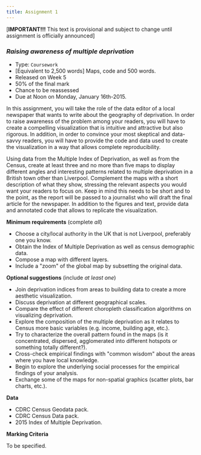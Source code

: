 ```yaml
---
title: Assignment 1
---
```


[**IMPORTANT!!!** This text is provisional and subject to change until
assignment is officially announced]

### *Raising awareness of multiple deprivation*

* Type: `Coursework`
* [Equivalent to 2,500 words] Maps, code and 500 words.
* Released on Week 5
* 50% of the final mark
* Chance to be reassessed
* Due at Noon on Monday, January 16th-2015.

In this assignment, you will take the role of the data editor of a local
newspaper that wants to write about the geography of deprivation. In order
to raise awareness of the problem among your readers, you will have to create
a compelling visualization that is intuitive and attractive but also rigorous. 
In addition, in order to convince your most skeptical and data-savvy readers, you
will have to provide the code and data used to create the visualization in
a way that allows complete reproducibility.

Using data from the Multiple Index of Deprivation, as well as from the Census, 
create at least three and no more than five maps to display different angles 
and interesting patterns related to multiple deprivation in a British town
other than Liverpool.
Complement the maps with a short description of what they show, stressing the
relevant aspects you would want your readers to focus on. Keep in mind this
needs to be short and to the point, as the report will be passed to a
journalist who will draft the final article for the newspaper. In addition to
the figures and text, provide data and annotated code that allows to replicate the
visualization.

**Minimum requirements** (complete *all*)

* Choose a city/local authority in the UK that is not Liverpool, preferably one you know.
* Obtain the Index of Multiple Deprivation as well as census
  demographic data.
* Compose a map with different layers.
* Include a "zoom" of the global map by subsetting the original data.

**Optional suggestions** (include *at least one*)

* Join deprivation indices from areas to building data to create a more
  aesthetic visualization.
* Discuss deprivation at different geographical scales.
* Compare the effect of different choropleth classification algorithms on
  visualizing deprivation.
* Explore the composition of the multiple deprivation as it relates to Census
  more basic variables (e.g. income, building age, etc.).
* Try to characterize the overall pattern found in the maps (is it
  concentrated, dispersed, agglomerated into different hotspots or something
  totally different?).
* Cross-check empirical findings with "common wisdom" about the areas where you
  have local knowledge.
* Begin to explore the underlying social processes for the empirical findings of your
  analysis.
* Exchange some of the maps for non-spatial graphics (scatter plots, bar
  charts, etc.).

**Data**

* CDRC Census Geodata pack.
* CDRC Census Data pack.
* 2015 Index of Multiple Deprivation.

**Marking Criteria**

To be specified.

